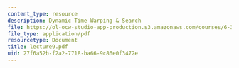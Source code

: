 ```yaml
---
content_type: resource
description: Dynamic Time Warping & Search
file: https://ol-ocw-studio-app-production.s3.amazonaws.com/courses/6-345-automatic-speech-recognition-spring-2003/27f6a52bf2a27718ba669c86e0f3472e_lecture9.pdf
file_type: application/pdf
resourcetype: Document
title: lecture9.pdf
uid: 27f6a52b-f2a2-7718-ba66-9c86e0f3472e
---
```

